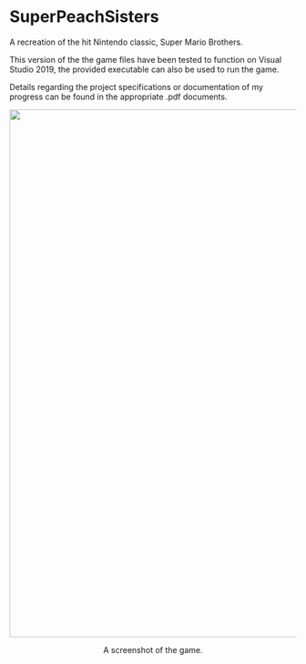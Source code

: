 # SuperPeachSisters
A recreation of the hit Nintendo classic, Super Mario Brothers.

This version of the the game files have been tested to function on Visual Studio 2019, the provided executable can also be used to run the game.

Details regarding the project specifications or documentation of my progress can be found in the appropriate .pdf documents.
<p align="center">
  <img src="https://user-images.githubusercontent.com/99045459/190037358-485b8196-1c03-4a82-a185-ea35975eaa89.png" width="921" height="927">
</p>

<p align="center">
  A screenshot of the game.
</p>
